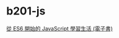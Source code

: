 # b201-js

[從 ES6 開始的 JavaScript 學習生活 (電子書)](https://eddy-chang.gitbook.io/javascript-start-from-es6/)
